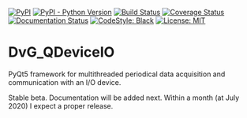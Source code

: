 [![PyPI](https://img.shields.io/pypi/v/dvg-qdeviceio)](https://pypi.org/project/dvg-qdeviceio)
[![PyPI - Python Version](https://img.shields.io/pypi/pyversions/dvg-qdeviceio)](https://pypi.org/project/dvg-qdeviceio)
[![Build Status](https://travis-ci.org/Dennis-van-Gils/python-dvg-qdeviceio.svg?branch=master)](https://travis-ci.org/Dennis-van-Gils/python-dvg-qdeviceio)
[![Coverage Status](https://coveralls.io/repos/github/Dennis-van-Gils/python-dvg-qdeviceio/badge.svg?branch=master)](https://coveralls.io/github/Dennis-van-Gils/python-dvg-qdeviceio?branch=master)
[![Documentation Status](https://readthedocs.org/projects/python-dvg-qdeviceio/badge/?version=latest)](https://python-dvg-qdeviceio.readthedocs.io/en/latest/?badge=latest)
[![CodeStyle: Black](https://img.shields.io/badge/code%20style-black-000000.svg)](https://github.com/psf/black)
[![License: MIT](https://img.shields.io/badge/License-MIT-purple.svg)](https://github.com/Dennis-van-Gils/python-dvg-qdeviceio/blob/master/LICENSE.txt)


# DvG_QDeviceIO
PyQt5 framework for multithreaded periodical data acquisition and communication with an I/O device.

Stable beta. Documentation will be added next. Within a month (at July 2020) I expect a proper release.
